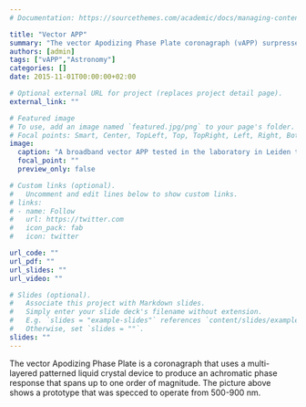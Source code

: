 ```yaml
---
# Documentation: https://sourcethemes.com/academic/docs/managing-content/

title: "Vector APP"
summary: "The vector Apodizing Phase Plate coronagraph (vAPP) surpresses starlight on both sides of a star using an achromatic pupil-plane coronagraph based on liquid-crystal technology. This enables an improved detection and characterization of exoplanets and their atmospheres."
authors: [admin]
tags: ["vAPP","Astronomy"]
categories: []
date: 2015-11-01T00:00:00+02:00

# Optional external URL for project (replaces project detail page).
external_link: ""

# Featured image
# To use, add an image named `featured.jpg/png` to your page's folder.
# Focal points: Smart, Center, TopLeft, Top, TopRight, Left, Right, BottomLeft, Bottom, BottomRight.
image:
  caption: "A broadband vector APP tested in the laboratory in Leiden that was one of the subjects of my PhD thesis. *Image credit: Gilles Otten.*"
  focal_point: ""
  preview_only: false

# Custom links (optional).
#   Uncomment and edit lines below to show custom links.
# links:
# - name: Follow
#   url: https://twitter.com
#   icon_pack: fab
#   icon: twitter

url_code: ""
url_pdf: ""
url_slides: ""
url_video: ""

# Slides (optional).
#   Associate this project with Markdown slides.
#   Simply enter your slide deck's filename without extension.
#   E.g. `slides = "example-slides"` references `content/slides/example-slides.md`.
#   Otherwise, set `slides = ""`.
slides: ""
---
```


The vector Apodizing Phase Plate is a coronagraph that uses a multi-layered patterned liquid crystal device to produce an achromatic phase response that spans up to one order of magnitude. The picture above shows a prototype that was specced to operate from 500-900 nm.
